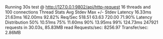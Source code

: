 Running 30s test @ http://127.0.0.1:9802/api/http-request
  16 threads and 100 connections
  Thread Stats   Avg      Stdev     Max   +/- Stdev
    Latency    16.33ms   21.63ms 162.00ms   92.82%
    Req/Sec   518.51     63.63   720.00     71.90%
  Latency Distribution
     50%   10.51ms
     75%   11.60ms
     90%   13.95ms
     99%  124.73ms
  247921 requests in 30.03s, 85.83MB read
Requests/sec:   8256.97
Transfer/sec:      2.86MB
